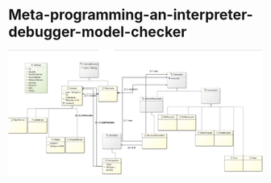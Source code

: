 # Meta-programming-an-interpreter-debugger-model-checker


![](https://github.com/ramicherif/Meta-programming-an-interpreter-debugger-model-checker/blob/main/Model.png)
